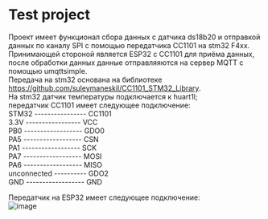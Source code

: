 # Test project  
 Проект имеет функционал сбора данных с датчика ds18b20 и отправкой данных по каналу SPI с помощью передатчика CC1101 на stm32 F4xx. Принимающей стороной является ESP32 c СС1101 для приёма данных, после обработки данных данные отправляяются на сервер MQTT с помощью umqttsimple.  
Передача на stm32 основана на библиотеке https://github.com/suleymaneskil/CC1101_STM32_Library.  
На stm32 датчик температуры подключается к huart1l;   
передатчик CC1101 имеет следующее подключение:  
STM32 ---------------- CC1101  
3.3V ----------------- VCC  
PB0 ------------------ GDO0  
PA5 ------------------ CSN  
PA1 ------------------ SCK  
PA7 ------------------ MOSI  
PA6 ------------------ MISO  
unconnected ---------- GDO2  
GND ------------------ GND  

Передатчик на ESP32 имеет следующее подключение:  
![image](https://github.com/user-attachments/assets/6d4822f8-78c2-44be-9a94-6978ff9f10d6)
